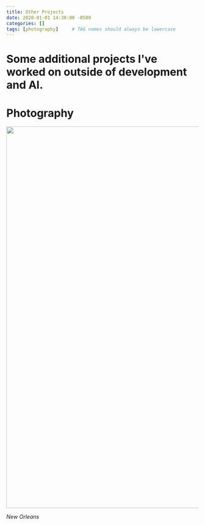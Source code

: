 ```yaml
---
title: Other Projects
date: 2020-01-01 14:30:00 -0500
categories: []
tags: [photography]     # TAG names should always be lowercase
---
```


# Some additional projects I've worked on outside of development and AI.

# Photography

<img width="1000" src="https://images.squarespace-cdn.com/content/v1/637bc363896de64f51e0f158/1670015383016-NEE2UK4IA4YPTYWFMZY8/New%2BOrleans%2BIntimate%2BWedding%2B-%2BVanessa%2BAlves%2BPhotography3.jpg">

_New Orleans_


